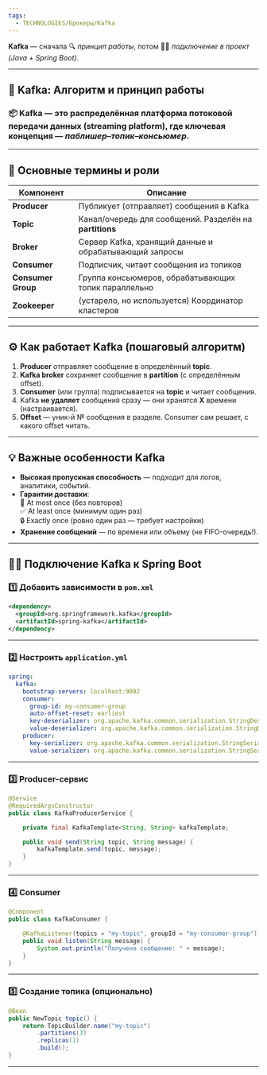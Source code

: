 ```yaml
---
tags:
  - TECHNOLOGIES/Брокеры/Kafka
---
```

**Kafka** — сначала 🔍 _принцип работы_, 
потом 🧑‍💻 _подключение в проект (Java + Spring Boot)_.

---
## 🔄 **Kafka: Алгоритм и принцип работы**

### 📦 Kafka — это распределённая **платформа потоковой передачи данных** (streaming platform), где ключевая концепция — _паблишер–топик–консьюмер_.

---
## 🧠 Основные термины и роли

| Компонент          | Описание                                                |
| ------------------ | ------------------------------------------------------- |
| **Producer**       | Публикует (отправляет) сообщения в Kafka                |
| **Topic**          | Канал/очередь для сообщений. Разделён на **partitions** |
| **Broker**         | Сервер Kafka, хранящий данные и обрабатывающий запросы  |
| **Consumer**       | Подписчик, читает сообщения из топиков                  |
| **Consumer Group** | Группа консьюмеров, обрабатывающих топик параллельно    |
| **Zookeeper**      | (устарело, но используется) Координатор кластеров       |

---
## ⚙️ Как работает Kafka (пошаговый алгоритм)
1. **Producer** отправляет сообщение в определённый **topic**.
2. **Kafka broker** сохраняет сообщение в **partition** (с определённым offset).    
3. **Consumer** (или группа) подписывается на **topic** и читает сообщения.    
4. Kafka **не удаляет** сообщения сразу — они хранятся **X** времени (настраивается).    
5. **Offset** — уник-й № сообщения в разделе. Consumer сам решает, с какого offset читать.    

---
## 💡 Важные особенности Kafka
- **Высокая пропускная способность** — подходит для логов, аналитики, событий.    
- **Гарантии доставки**:  
    🔁 At most once (без повторов)  
    ✅ At least once (минимум один раз)  
    🔒 Exactly once (ровно один раз — требует настройки)    
- **Хранение сообщений** — по времени или объему (не FIFO-очередь!).    

---
## 🧑‍💻 Подключение Kafka к Spring Boot
### 1️⃣ Добавить зависимости в `pom.xml`
```xml
<dependency>
  <groupId>org.springframework.kafka</groupId>
  <artifactId>spring-kafka</artifactId>
</dependency>
```

---
### 2️⃣ Настроить `application.yml`
```yaml
spring:
  kafka:
    bootstrap-servers: localhost:9092
    consumer:
      group-id: my-consumer-group
      auto-offset-reset: earliest
      key-deserializer: org.apache.kafka.common.serialization.StringDeserializer
      value-deserializer: org.apache.kafka.common.serialization.StringDeserializer
    producer:
      key-serializer: org.apache.kafka.common.serialization.StringSerializer
      value-serializer: org.apache.kafka.common.serialization.StringSerializer
```

---
### 3️⃣ Producer-сервис
```java
@Service
@RequiredArgsConstructor
public class KafkaProducerService {

    private final KafkaTemplate<String, String> kafkaTemplate;

    public void send(String topic, String message) {
        kafkaTemplate.send(topic, message);
    }
}
```

---
### 4️⃣ Consumer
```java
@Component
public class KafkaConsumer {

    @KafkaListener(topics = "my-topic", groupId = "my-consumer-group")
    public void listen(String message) {
        System.out.println("Получено сообщение: " + message);
    }
}
```

---
### 5️⃣ Создание топика (опционально)
```java
@Bean
public NewTopic topic() {
    return TopicBuilder.name("my-topic")
        .partitions(3)
        .replicas(1)
        .build();
}
```

---
